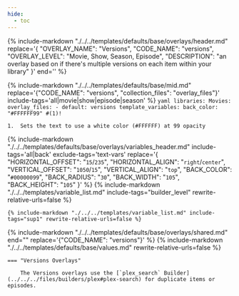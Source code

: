 ```yaml
---
hide:
  - toc
---
```

{%
    include-markdown "./../../templates/defaults/base/overlays/header.md"
    replace='{
        "OVERLAY_NAME": "Versions", 
        "CODE_NAME": "versions",
        "OVERLAY_LEVEL": "Movie, Show, Season, Episode",
        "DESCRIPTION": "an overlay based on if there\'s multiple versions on each item within your library"
    }'
    end='<!--rec-sub-->'
%}

{% 
    include-markdown "./../../templates/defaults/base/mid.md" 
    replace='{"CODE_NAME": "versions", "collection_files": "overlay_files"}' 
    include-tags='all|movie|show|episode|season' 
%}
    ```yaml
    libraries:
      Movies:
        overlay_files:
          - default: versions
            template_variables:
              back_color: "#FFFFFF99" #(1)!
    ```

    1.  Sets the text to use a white color (#FFFFFF) at 99 opacity

{% 
    include-markdown "./../../templates/defaults/base/overlays/variables_header.md"
    include-tags='all|back'
    exclude-tags='text-vars'
    replace='{
        "HORIZONTAL_OFFSET": "`15`/`235`",
        "HORIZONTAL_ALIGN": "`right`/`center`",
        "VERTICAL_OFFSET": "`1050`/`15`",
        "VERTICAL_ALIGN": "`top`",
        "BACK_COLOR": "`#00000099`",
        "BACK_RADIUS": "`30`",
        "BACK_WIDTH": "`105`",
        "BACK_HEIGHT": "`105`"
    }'
%}
    {%
        include-markdown "./../../templates/variable_list.md"
        include-tags="builder_level"
        rewrite-relative-urls=false
    %}

    {% include-markdown "./../../templates/variable_list.md" include-tags="sup1" rewrite-relative-urls=false %}

{% include-markdown "./../../templates/defaults/base/overlays/shared.md" end="<!--text-variables-->" replace='{"CODE_NAME": "versions"}' %}
{% include-markdown "./../../templates/defaults/base/values.md" rewrite-relative-urls=false %}

    === "Versions Overlays"
    
        The Versions overlays use the [`plex_search` Builder](../../../files/builders/plex#plex-search) for duplicate items or episodes.
